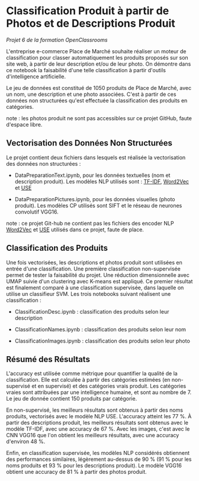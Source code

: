 # Classification Produit à partir de Photos et de Descriptions Produit

*Projet 6 de la formation OpenClassrooms*

L'entreprise e-commerce Place de Marché souhaite réaliser un moteur de classification pour classer automatiquement les produits proposés sur son site web, à partir de leur description et/ou de leur photo. On démontre dans ce notebook la faisabilité d'une telle classification à partir d'outils d'intelligence artificielle.


Le jeu de données est constitué de 1050 produits de Place de Marché, avec un nom, une description et une photo associées. C'est à partir de ces données non structurées qu'est effectuée la classification des produits en catégories.

note : les photos produit ne sont pas accessibles sur ce projet GitHub, faute d'espace libre.

## Vectorisation des Données Non Structurées


Le projet contient deux fichiers dans lesquels est réalisée la vectorisation des données non structurées :

- DataPreparationText.ipynb, pour les données textuelles (nom et description produit). Les modèles NLP utilisés sont : [TF-IDF](https://scikit-learn.org/stable/modules/generated/sklearn.feature_extraction.text.TfidfVectorizer.html), [Word2Vec](https://code.google.com/archive/p/word2vec/) et [USE]((https://tfhub.dev/google/universal-sentence-encoder/1))

- DataPreparationPictures.ipynb, pour les données visuelles (photo produit). Les modèles CP utilisés sont SIFT et le réseau de neurones convolutif VGG16.


note : ce projet Git-hub ne contient pas les fichiers des encoder NLP [Word2Vec](https://drive.google.com/file/d/0B7XkCwpI5KDYNlNUTTlSS21pQmM/edit?resourcekey=0-wjGZdNAUop6WykTtMip30g) et [USE](https://tfhub.dev/google/universal-sentence-encoder/1) utilisés dans ce projet, faute de place.


## Classification des Produits


Une fois vectorisées, les descriptions et photos produit sont utilisées en entrée d'une classification. Une première classification non-supervisée permet de tester la faisabilité du projet. Une réduction dimensionnelle avec UMAP suivie d'un clustering avec K-means est appliqué. Ce premier résultat est finalement comparé à une classification supervisée, dans laquelle on utilise un classifieur SVM. Les trois notebooks suivant réalisent une classification :

- ClassificationDesc.ipynb : classification des produits selon leur description

- ClassificationNames.ipynb : classification des produits selon leur nom

- ClassificationImages.ipynb : classification des produits selon leur photo


## Résumé des Résultats

L'accuracy est utilisée comme métrique pour quantifier la qualité de la classification. Elle est calculée à partir des catégories estimées (en non-supervisé et en supervisé) et des catégories vrais produit. Les catégories vraies sont attribuées par une intelligence humaine, et sont au nombre de 7. Le jeu de donnée contient 150 produits par catégorie.


En non-supervisé, les meilleurs résultats sont obtenus à partir des noms produits, vectorisés avec le modèle NLP USE. L'accuracy atteint les 77 %. À partir des descriptions produit, les meilleurs résultats sont obtenus avec le modèle TF-IDF, avec une accuracy de 67 %. Avec les images, c'est avec le CNN VGG16 que l'on obtient les meilleurs résultats, avec une accuracy d'environ 48 %.


Enfin, en classification supervisée, les modèles NLP considérés obtiennent des performances similaires, légèrement au-dessus de 90 % (91 % pour les noms produits et 93 % pour les descriptions produit). Le modèle VGG16 obtient une accuracy de 81 % à partir des photos produit.
